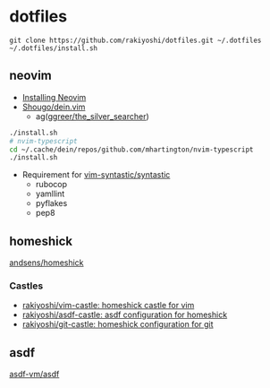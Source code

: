 # dotfiles

```
git clone https://github.com/rakiyoshi/dotfiles.git ~/.dotfiles
~/.dotfiles/install.sh
```

## neovim
- [Installing Neovim](https://github.com/neovim/neovim/wiki/Installing-Neovim)
- [Shougo/dein.vim](https://github.com/Shougo/dein.vim)
	- ag([ggreer/the_silver_searcher](https://github.com/ggreer/the_silver_searcher))

```bash
./install.sh
# nvim-typescript
cd ~/.cache/dein/repos/github.com/mhartington/nvim-typescript
./install.sh
```
- Requirement for [vim-syntastic/syntastic](https://github.com/vim-syntastic/syntastic)
    - rubocop
    - yamllint
    - pyflakes
    - pep8

## homeshick
[andsens/homeshick](https://github.com/andsens/homeshick)

### Castles
- [rakiyoshi/vim\-castle: homeshick castle for vim](https://github.com/rakiyoshi/vim-castle)
- [rakiyoshi/asdf\-castle: asdf configuration for homeshick](https://github.com/rakiyoshi/asdf-castle)
- [rakiyoshi/git\-castle: homeshick configuration for git](https://github.com/rakiyoshi/git-castle)

## asdf
[asdf-vm/asdf](https://github.com/asdf-vm/asdf)
